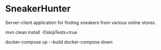 # SneakerHunter
Server-client application for finding sneakers from various online stores.

mvn clean install -DskipTests=true

docker-compose up --build
docker-compose down 
